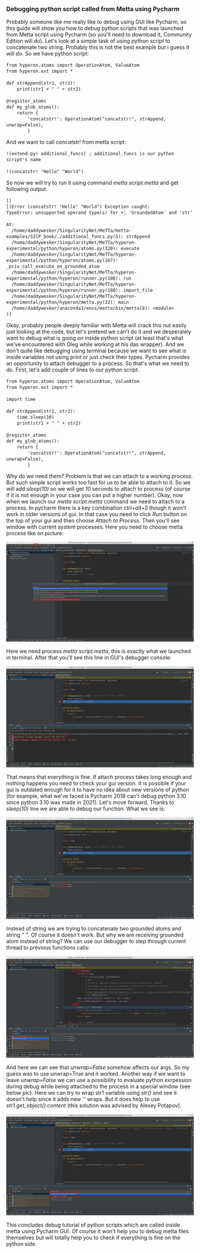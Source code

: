 ### Debugging python script called from Metta using Pycharm

Probably someone like me really like to debug using GUI like Pycharm, so this guide will show you how to debug python
scripts that was launched from Metta script using Pycharm (so you'll need to download it, Community Edition will do).
Let's look at a simple task of using python script to concatenate two string. Probably this is not the best example
but i guess it will do. So we have python script:

    from hyperon.atoms import OperationAtom, ValueAtom
    from hyperon.ext import *
    
    def strAppend(str1, str2):
        print(str1 + " " + str2)
    
    @register_atoms
    def my_glob_atoms():
        return {
            'concatstr!': OperationAtom("concatstr!", strAppend, unwrap=False),
            }

And we want to call *concatstr!* from metta script:

    !(extend-py! additional_funcs) ; additional_funcs is our python script's name
    
    !(concatstr! "Hello" "World")

So now we will try to run it using command *metta script.metta* and get following output:

    []
    [(Error (concatstr! "Hello" "World") Exception caught:
    TypeError: unsupported operand type(s) for +: 'GroundedAtom' and 'str'
    
    At:
      /home/daddywesker/SingularityNet/MeTTa/metta-examples/SICP_book/./additional_funcs.py(5): strAppend
      /home/daddywesker/SingularityNet/MeTTa/hyperon-experimental/python/hyperon/atoms.py(320): execute
      /home/daddywesker/SingularityNet/MeTTa/hyperon-experimental/python/hyperon/atoms.py(167): _priv_call_execute_on_grounded_atom
      /home/daddywesker/SingularityNet/MeTTa/hyperon-experimental/python/hyperon/runner.py(188): run
      /home/daddywesker/SingularityNet/MeTTa/hyperon-experimental/python/hyperon/runner.py(180): import_file
      /home/daddywesker/SingularityNet/MeTTa/hyperon-experimental/python/hyperon/metta.py(32): main
      /home/daddywesker/anaconda3/envs/metta/bin/metta(8): <module>
    )]


Okay, probably people deeply familiar with Metta will crack this nut easily just looking at the code, but let's pretend 
we can't do it and we desperately want to debug what is going on inside python script (at least that's what we've 
encountered with Oleg while working at his das wrapper). And we don't quite like debugging using terminal because we 
want to see what is inside variables not using print or just check their types. Pycharm provides an opportunity to 
attach debugger to a process. So that's what we need to do. First, let's add couple of lines to our python script:

    from hyperon.atoms import OperationAtom, ValueAtom
    from hyperon.ext import *
    
    import time
    
    def strAppend(str1, str2):
        time.sleep(10)
        print(str1 + " " + str2)
    
    @register_atoms
    def my_glob_atoms():
        return {
            'concatstr!': OperationAtom("concatstr!", strAppend, unwrap=False),
            }

Why do we need them? Problem is that we can attach to a working process. But such simple script works too fast for us
to be able to attach to it. So we will add *sleep(10)* so we will get *10* seconds to attach to process (of course if 
it is not enough in your case you can put a higher number). Okay, now when we launch our *metta script.metta* command
we need to attach to a process. In pycharm there is a key combination *ctrl+alt+5* though it won't work in older 
versions of gui. In that case you need to click *Run* button on the top of your gui and then choose *Attach to Process*.
Then you'll see window with current system processes. Here you need to choose metta process like on picture:

![Choose process](./1.png)

Here we need process *metta script.metta*, this is exactly what we launched in terminal. After that you'll see this line 
in GUI's debugger console:

![Attached](./2.png)

That means that everything is fine. If attach process takes long enough and nothing happens you need to check your gui
version. It is possible if your gui is outdated enough for it to have no idea about new versions of python (for example,
what we've faced is Pycharm 2018 can't debug python 3.10 since python 3.10 was made in 2021). Let's move forward. Thanks
to *sleep(10)* line we are able to debug our function. What we see is:

![Atom instead of str](./3.png)

Instead of string we are trying to concatenate two grounded atoms and string *" "*. Of course it doesn't work. But why 
we are receiving grounded atom instead of string? We can use our debugger to step through current thread to previous 
functions calls:

![Previous functions](./4.png)

And here we can see that *unwrap=False* somehow affects our args. So my guess was to use unwrap=True and it worked. 
Another way if we want to leave *unwrap=False* we can use a possibility to evaluate python exrpession during debug 
while being attached to the process in a special window (see below pic). Here we can try to wrap str1 variable using 
*str()* and see it doesn't help since it adds new *''* wraps. But it does help to use *str1.get_object().content* 
(this solution was advised by Alexey Potapov). 

![Using watch](./5.png)

This concludes debug tutorial of python scripts which are called inside metta using Pycharm GUI. Of course it won't 
help you to debug metta files themselves but will totally help you to check if everything is fine on the python side. 
